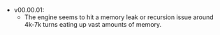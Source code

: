 - v00.00.01:
    - The engine seems to hit a memory leak or recursion issue around 4k-7k turns eating up vast amounts of memory.